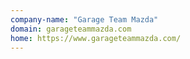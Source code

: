 ```yaml
---
company-name: "Garage Team Mazda"
domain: garageteammazda.com
home: https://www.garageteammazda.com/
---
```




